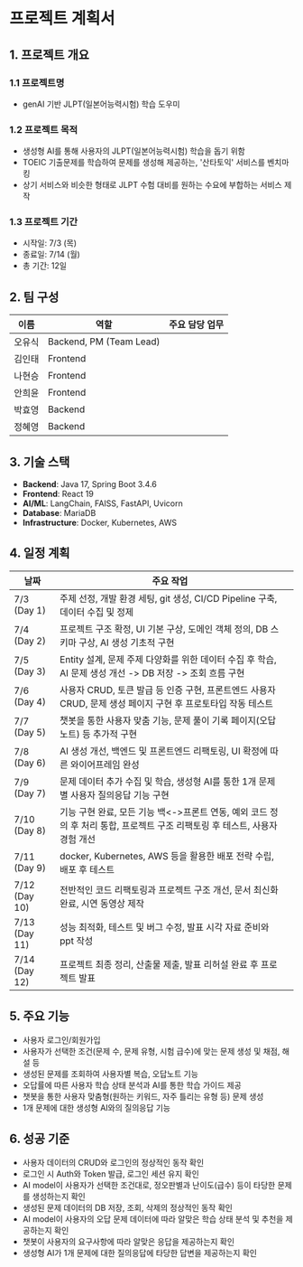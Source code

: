# 프로젝트 계획서

## 1. 프로젝트 개요

### 1.1 프로젝트명

- genAI 기반 JLPT(일본어능력시험) 학습 도우미

### 1.2 프로젝트 목적

- 생성형 AI를 통해 사용자의 JLPT(일본어능력시험) 학습을 돕기 위함
- TOEIC 기출문제를 학습하여 문제를 생성해 제공하는, '산타토익' 서비스를 벤치마킹
- 상기 서비스와 비슷한 형태로 JLPT 수험 대비를 원하는 수요에 부합하는 서비스 제작

### 1.3 프로젝트 기간

- 시작일: 7/3 (목)
- 종료일: 7/14 (월)
- 총 기간: 12일

## 2. 팀 구성

| 이름   | 역할                    | 주요 담당 업무 |
| ------ | ----------------------- | -------------- |
| 오유식 | Backend, PM (Team Lead) |                |
| 김인태 | Frontend                |                |
| 나현승 | Frontend                |                |
| 안희윤 | Frontend                |                |
| 박효영 | Backend                 |                |
| 정혜영 | Backend                 |                |

## 3. 기술 스택

- **Backend**: Java 17, Spring Boot 3.4.6
- **Frontend**: React 19
- **AI/ML**: LangChain, FAISS, FastAPI, Uvicorn
- **Database**: MariaDB
- **Infrastructure**: Docker, Kubernetes, AWS

## 4. 일정 계획

| 날짜          | 주요 작업                                                                                                                   |     |
| ------------- | --------------------------------------------------------------------------------------------------------------------------- | --- |
| 7/3 (Day 1)   | 주제 선정, 개발 환경 세팅, git 생성, CI/CD Pipeline 구축, 데이터 수집 및 정제                                               |     |
| 7/4 (Day 2)   | 프로젝트 구조 확정, UI 기본 구상, 도메인 객체 정의, DB 스키마 구상, AI 생성 기초적 구현                                     |     |
| 7/5 (Day 3)   | Entity 설계, 문제 주제 다양화를 위한 데이터 수집 후 학습, AI 문제 생성 개선 -> DB 저장 -> 조회 흐름 구현                    |     |
| 7/6 (Day 4)   | 사용자 CRUD, 토큰 발급 등 인증 구현, 프론트엔드 사용자 CRUD, 문제 생성 페이지 구현 후 프로토타입 작동 테스트                |     |
| 7/7 (Day 5)   | 챗봇을 통한 사용자 맞춤 기능, 문제 풀이 기록 페이지(오답노트) 등 추가적 구현                                                |     |
| 7/8 (Day 6)   | AI 생성 개선, 백엔드 및 프론트엔드 리팩토링, UI 확정에 따른 와이어프레임 완성                                               |     |
| 7/9 (Day 7)   | 문제 데이터 추가 수집 및 학습, 생성형 AI를 통한 1개 문제 별 사용자 질의응답 기능 구현                                       |     |
| 7/10 (Day 8)  | 기능 구현 완료, 모든 기능 백<->프론트 연동, 예외 코드 정의 후 처리 통합, 프로젝트 구조 리팩토링 후 테스트, 사용자 경험 개선 |     |
| 7/11 (Day 9)  | docker, Kubernetes, AWS 등을 활용한 배포 전략 수립, 배포 후 테스트                                                          |     |
| 7/12 (Day 10) | 전반적인 코드 리팩토링과 프로젝트 구조 개선, 문서 최신화 완료, 시연 동영상 제작                                             |     |
| 7/13 (Day 11) | 성능 최적화, 테스트 및 버그 수정, 발표 시각 자료 준비와 ppt 작성                                                            |     |
| 7/14 (Day 12) | 프로젝트 최종 정리, 산출물 제출, 발표 리허설 완료 후 프로젝트 발표                                                          |     |

## 5. 주요 기능

- 사용자 로그인/회원가입
- 사용자가 선택한 조건(문제 수, 문제 유형, 시험 급수)에 맞는 문제 생성 및 채점, 해설 등
- 생성된 문제를 조회하여 사용자별 복습, 오답노트 기능
- 오답률에 따른 사용자 학습 상태 분석과 AI를 통한 학습 가이드 제공
- 챗봇을 통한 사용자 맞춤형(원하는 키워드, 자주 틀리는 유형 등) 문제 생성
- 1개 문제에 대한 생성형 AI와의 질의응답 기능

## 6. 성공 기준

- 사용자 데이터의 CRUD와 로그인의 정상적인 동작 확인
- 로그인 시 Auth와 Token 발급, 로그인 세션 유지 확인
- AI model이 사용자가 선택한 조건대로, 정오판별과 난이도(급수) 등이 타당한 문제를 생성하는지 확인
- 생성된 문제 데이터의 DB 저장, 조회, 삭제의 정상적인 동작 확인
- AI model이 사용자의 오답 문제 데이터에 따라 알맞은 학습 상태 분석 및 추천을 제공하는지 확인
- 챗봇이 사용자의 요구사항에 따라 알맞은 응답을 제공하는지 확인
- 생성형 AI가 1개 문제에 대한 질의응답에 타당한 답변을 제공하는지 확인

